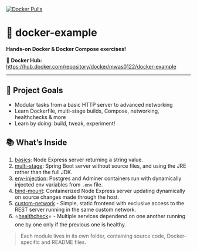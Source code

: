[![Docker Pulls](https://img.shields.io/docker/pulls/mwas0122/docker-example?style=for-the-badge&logo=docker&logoColor=%23222222&labelColor=%23aabbff&color=%23333333)](https://hub.docker.com/repository/docker/mwas0122/docker-example)

# 🚀 docker-example

**Hands-on Docker & Docker Compose exercises!**

🔗 **Docker Hub:** https://hub.docker.com/repository/docker/mwas0122/docker-example

---

## 🎯 Project Goals
- Modular tasks from a basic HTTP server to advanced networking  
- Learn Dockerfile, multi-stage builds, Compose, networking, healthchecks & more  
- Learn by doing: build, tweak, experiment!

## 📚 What’s Inside
1. [basics](./basics): Node Express server returning a string value.
2. [multi-stage](./multi-stage): Spring Boot server without source files, and using the JRE rather than the full JDK.
3. [env-injection](env-injection): Postgres and Adminer containers run with dynamically injected env variables from `.env` file.
4. [bind-mount](bind-mount): Containerized Node Express server updating dynamically on source changes made through the host. 
5. [custom-network](custom-network) - Simple, static frontend with exclusive access to the REST server running in the same custom network. 
6. ⭐[healthcheck](healthcheck)⭐ - Multiple services dependend on one another running one by one only if the previous one is healthy. 

> Each module lives in its own folder, containing source code, Docker-specific and README files.
